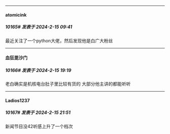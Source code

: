 
*****

####  atomicink  
##### 10165#       发表于 2024-2-15 09:41

最近关注了一个python大佬，然后发现他是白广大粉丝


*****

####  血狂毘沙门  
##### 10166#       发表于 2024-2-15 19:19

老白确实是机核电台肚子里比较有货的 大部分他主讲的都能听听


*****

####  Ladios1237  
##### 10167#       发表于 2024-2-15 21:51

新闻节目没42听感上升了一个档次

